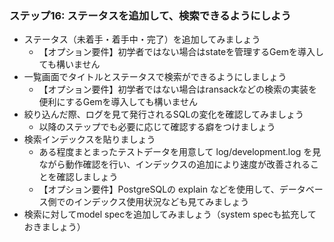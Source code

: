 ### ステップ16: ステータスを追加して、検索できるようにしよう

- ステータス（未着手・着手中・完了）を追加してみましょう
  - 【オプション要件】初学者ではない場合はstateを管理するGemを導入しても構いません
- 一覧画面でタイトルとステータスで検索ができるようにしましょう
  - 【オプション要件】初学者ではない場合はransackなどの検索の実装を便利にするGemを導入しても構いません
- 絞り込んだ際、ログを見て発行されるSQLの変化を確認してみましょう
  - 以降のステップでも必要に応じて確認する癖をつけましょう
- 検索インデックスを貼りましょう
  - ある程度まとまったテストデータを用意して log/development.log を見ながら動作確認を行い、インデックスの追加により速度が改善されることを確認しましょう
  - 【オプション要件】PostgreSQLの explain などを使用して、データベース側でのインデックス使用状況なども見てみましょう
- 検索に対してmodel specを追加してみましょう（system specも拡充しておきましょう）

